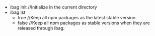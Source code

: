 
- ibag init //Initialize in the current directory
- ibag lst
    - true //Keep all npm packages as the latest stable version.
    - false //Keep all npm packages as stable versions when they are released through ibag.
